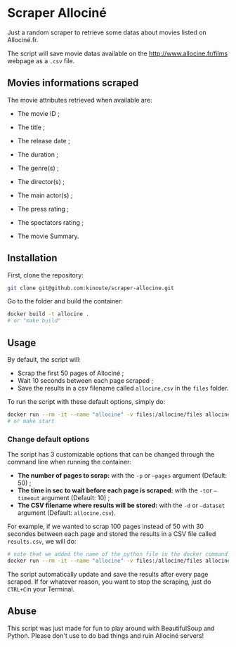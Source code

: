 # Scraper Allociné

Just a random scraper to retrieve some datas about movies listed on Allociné.fr.

The script will save movie datas available on the http://www.allocine.fr/films webpage as a `.csv` file.

## Movies informations scraped

The movie attributes retrieved when available are:

* The movie ID ;

* The title ;

* The release date ;

* The duration ;

* The genre(s) ;

* The director(s) ;

* The main actor(s) ;

* The press rating ;

* The spectators rating ;

* The movie Summary.



## Installation

First, clone the repository:

```bash
git clone git@github.com:kinoute/scraper-allocine.git
```

Go to the folder and build the container:

```bash
docker build -t allocine .
# or "make build"
```

## Usage


By default, the script will:

* Scrap the first 50 pages of Allociné ;
* Wait 10 seconds between each page scraped ;
* Save the results in a csv filename called `allocine.csv` in the `files` folder.

To run the script with these default options, simply do:

```bash
docker run --rm -it --name "allocine" -v files:/allocine/files allocine
# or make start
```

### Change default options

The script has 3 customizable options that can be changed through the command line when running the container:

* **The number of pages to scrap:** with the `-p` or `—pages` argument (Default: 50) ;
* **The time in sec to wait before each page is scraped:** with the `-t`or `—timeout` argument (Default: 10) ;
* **The CSV filename where results will be stored:** with the `-d` or `—dataset` argument (Default: `allocine.csv`).

For example, if we wanted to scrap 100 pages instead of 50 with 30 secondes between each page and stored the results in a CSV file called `results.csv`, we will do:

```bash
# note that we added the name of the python file in the docker command
docker run --rm -it --name "allocine" -v files:/allocine/files allocine scraper.py -p 100 -t 30 -d results.csv
```

The script automatically update and save the results after every page scraped. If for whatever reason, you want to stop the scraping, just do `CTRL+C`in your Terminal.

## Abuse

This script was just made for fun to play around with BeautifulSoup and Python. Please don't use to do bad things and ruin Allociné servers!
